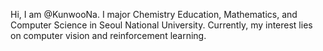 Hi, I am @KunwooNa. 
I major Chemistry Education, Mathematics, and Computer Science in Seoul National University. 
Currently, my interest lies on computer vision and reinforcement learning. 
